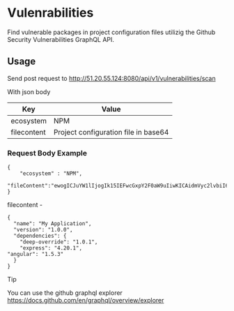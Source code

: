 # Vulenrabilities

Find vulnerable packages in project configuration files utilizig the Github Security Vulnerabilities GraphQL API.

## Usage

Send post request to http://51.20.55.124:8080/api/v1/vulnerabilities/scan

With json body 

| **Key** | **Value** |
| --- | --- |
| ecosystem | NPM |
| filecontent | Project configuration file in base64 |

### Request Body Example

```
{
    "ecosystem" : "NPM",
    "fileContent":"ewogICJuYW1lIjogIk15IEFwcGxpY2F0aW9uIiwKICAidmVyc2lvbiI6ICIxLjAuMCIsCiAgImRlcGVuZGVuY2llcyI6IHsKICAgICJkZWVwLW92ZXJyaWRlIjogIjEuMC4xIiwKICAgICJleHByZXNzIjogIjQuMTcuMSIKICB9Cn0="
}
```

filecontent - 
```
{
  "name": "My Application",
  "version": "1.0.0",
  "dependencies": {
    "deep-override": "1.0.1",
    "express": "4.20.1",
"angular": "1.5.3"
  }
}
```
> [!TIP]
> You can use the github graphql explorer
> https://docs.github.com/en/graphql/overview/explorer
